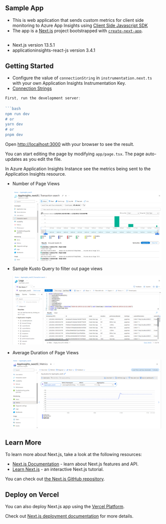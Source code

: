 ## Sample App
- This is  web application that sends custom metrics for client side monitoring to Azure App Insights using [Client Side Javascript SDK](https://learn.microsoft.com/en-us/azure/azure-monitor/app/javascript-sdk?tabs=javascriptwebsdkloaderscript)
- The app is a [Next.js](https://nextjs.org/) project bootstrapped with [`create-next-app`](https://github.com/vercel/next.js/tree/canary/packages/create-next-app).

## 
- Next.js version 13.5.1
- applicationinsights-react-js version 3.4.1

## Getting Started
- Configure the value of `connectionString` in `instrumentation.next.ts` with your own Application Insights Instrumentation Key. 
- [Connection Strings](https://learn.microsoft.com/en-us/azure/azure-monitor/app/sdk-connection-string?tabs=dotnet5)

```javascript
First, run the development server:

```bash
npm run dev
# or
yarn dev
# or
pnpm dev
```

Open [http://localhost:3000](http://localhost:3000) with your browser to see the result.

You can start editing the page by modifying `app/page.tsx`. The page auto-updates as you edit the file.

In Azure Application Insights Instance see the metrics being sent to the Application Insights resource.

- Number of Page Views
   
   ![alt text](images/image3.png)


- Sample Kusto Query to filter out page views
 
  ![alt text](images/image-1.png)

- Average Duration of Page Views
  
  ![alt text](images/image-2.png)
  
## Learn More

To learn more about Next.js, take a look at the following resources:

- [Next.js Documentation](https://nextjs.org/docs) - learn about Next.js features and API.
- [Learn Next.js](https://nextjs.org/learn) - an interactive Next.js tutorial.

You can check out [the Next.js GitHub repository](https://github.com/vercel/next.js/).

## Deploy on Vercel

You can also deploy  Next.js app using the [Vercel Platform](https://vercel.com/new?utm_medium=default-template&filter=next.js&utm_source=create-next-app&utm_campaign=create-next-app-readme).

Check out [Next.js deployment documentation](https://nextjs.org/docs/deployment) for more details.
